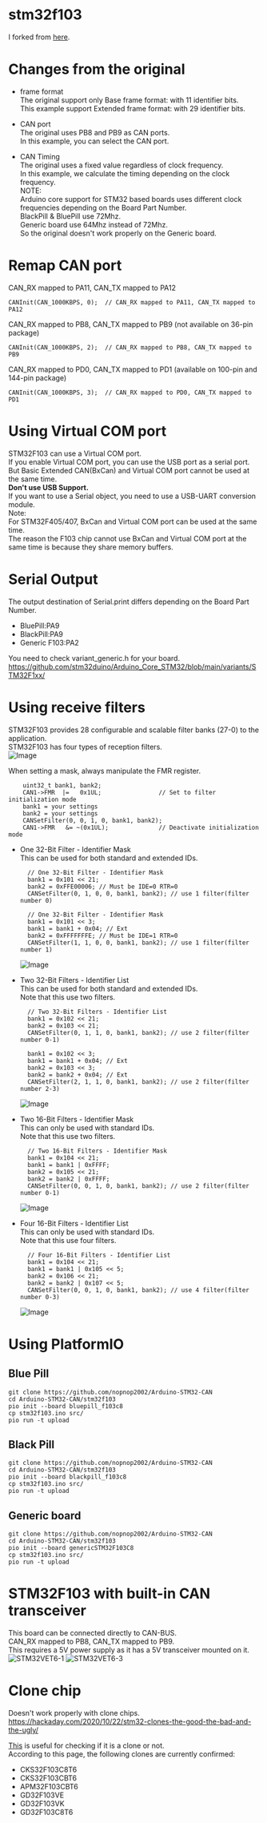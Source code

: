 # stm32f103
I forked from [here](https://github.com/seeers/CAN-Bus-Arduino_Core_STM32).

# Changes from the original

- frame format   
The original support only Base frame format: with 11 identifier bits.   
This example support Extended frame format: with 29 identifier bits.   

- CAN port   
The original uses PB8 and PB9 as CAN ports.   
In this example, you can select the CAN port.   

- CAN Timing   
The original uses a fixed value regardless of clock frequency.   
In this example, we calculate the timing depending on the clock frequency.   
NOTE:   
Arduino core support for STM32 based boards uses different clock frequencies depending on the Board Part Number.   
BlackPill & BluePill use 72Mhz.   
Generic board use 64Mhz instead of 72Mhz.   
So the original doesn't work properly on the Generic board.   

# Remap CAN port

CAN_RX mapped to PA11, CAN_TX mapped to PA12   
```
CANInit(CAN_1000KBPS, 0);  // CAN_RX mapped to PA11, CAN_TX mapped to PA12
```

CAN_RX mapped to PB8, CAN_TX mapped to PB9 (not available on 36-pin package)   
```
CANInit(CAN_1000KBPS, 2);  // CAN_RX mapped to PB8, CAN_TX mapped to PB9
```

CAN_RX mapped to PD0, CAN_TX mapped to PD1 (available on 100-pin and 144-pin package)   
```
CANInit(CAN_1000KBPS, 3);  // CAN_RX mapped to PD0, CAN_TX mapped to PD1
```

# Using Virtual COM port   
STM32F103 can use a Virtual COM port.   
If you enable Virtual COM port, you can use the USB port as a serial port.   
But Basic Extended CAN(BxCan) and Virtual COM port cannot be used at the same time.   
__Don't use USB Support.__   
If you want to use a Serial object, you need to use a USB-UART conversion module.   
Note:   
For STM32F405/407, BxCan and Virtual COM port can be used at the same time.   
The reason the F103 chip cannot use BxCan and Virtual COM port at the same time is because they share memory buffers.   

# Serial Output   
The output destination of Serial.print differs depending on the Board Part Number.   

- BluePill:PA9   
- BlackPill:PA9   
- Generic F103:PA2   

You need to check variant_generic.h for your board.    
https://github.com/stm32duino/Arduino_Core_STM32/blob/main/variants/STM32F1xx/

# Using receive filters   
STM32F103 provides 28 configurable and scalable filter banks (27-0) to the application.   
STM32F103 has four types of reception filters.   
![Image](https://github.com/user-attachments/assets/adc56930-8681-4e57-b102-c8a9ac1105f0)   

When setting a mask, always manipulate the FMR register.   
```
	uint32_t bank1, bank2;
	CAN1->FMR  |=   0x1UL;                // Set to filter initialization mode
	bank1 = your settings
	bank2 = your settings
	CANSetFilter(0, 0, 1, 0, bank1, bank2);
	CAN1->FMR   &= ~(0x1UL);              // Deactivate initialization mode
```

- One 32-Bit Filter - Identifier Mask   
	This can be used for both standard and extended IDs.   
	```
	  // One 32-Bit Filter - Identifier Mask
	  bank1 = 0x101 << 21;
	  bank2 = 0xFFE00006; // Must be IDE=0 RTR=0  
	  CANSetFilter(0, 1, 0, 0, bank1, bank2); // use 1 filter(filter number 0)

	  // One 32-Bit Filter - Identifier Mask
	  bank1 = 0x101 << 3;
	  bank1 = bank1 + 0x04; // Ext
	  bank2 = 0xFFFFFFFE; // Must be IDE=1 RTR=0
	  CANSetFilter(1, 1, 0, 0, bank1, bank2); // use 1 filter(filter number 1)
	```
	![Image](https://github.com/user-attachments/assets/c2b10523-5eb6-4ce3-85e3-026becf89c34)

- Two 32-Bit Filters - Identifier List   
	This can be used for both standard and extended IDs.   
	Note that this use two filters.   
	```
	  // Two 32-Bit Filters - Identifier List
	  bank1 = 0x102 << 21;
	  bank2 = 0x103 << 21;
	  CANSetFilter(0, 1, 1, 0, bank1, bank2); // use 2 filter(filter number 0-1)

	  bank1 = 0x102 << 3;
	  bank1 = bank1 + 0x04; // Ext
	  bank2 = 0x103 << 3;
	  bank2 = bank2 + 0x04; // Ext
	  CANSetFilter(2, 1, 1, 0, bank1, bank2); // use 2 filter(filter number 2-3)
	```
	![Image](https://github.com/user-attachments/assets/81ca9205-d0cb-4e5f-87c7-c7a69f850827)

- Two 16-Bit Filters - Identifier Mask   
	This can only be used with standard IDs.   
	Note that this use two filters.   
	```
	  // Two 16-Bit Filters - Identifier Mask
	  bank1 = 0x104 << 21;
	  bank1 = bank1 | 0xFFFF;
	  bank2 = 0x105 << 21;
	  bank2 = bank2 | 0xFFFF;
	  CANSetFilter(0, 0, 1, 0, bank1, bank2); // use 2 filter(filter number 0-1)
	```
	![Image](https://github.com/user-attachments/assets/b2dfa2bb-659f-480c-af69-895c844a93c3)

- Four 16-Bit Filters - Identifier List   
	This can only be used with standard IDs.   
	Note that this use four filters.   
	```
	  // Four 16-Bit Filters - Identifier List
	  bank1 = 0x104 << 21;
	  bank1 = bank1 | 0x105 << 5;
	  bank2 = 0x106 << 21;
	  bank2 = bank2 | 0x107 << 5;
	  CANSetFilter(0, 0, 1, 0, bank1, bank2); // use 4 filter(filter number 0-3)
	```
	![Image](https://github.com/user-attachments/assets/dc1022da-f9e0-4c32-8e08-c49d240e74bd)

# Using PlatformIO   

## Blue Pill
```
git clone https://github.com/nopnop2002/Arduino-STM32-CAN
cd Arduino-STM32-CAN/stm32f103
pio init --board bluepill_f103c8
cp stm32f103.ino src/
pio run -t upload
```

## Black Pill
```
git clone https://github.com/nopnop2002/Arduino-STM32-CAN
cd Arduino-STM32-CAN/stm32f103
pio init --board blackpill_f103c8
cp stm32f103.ino src/
pio run -t upload
```

## Generic board
```
git clone https://github.com/nopnop2002/Arduino-STM32-CAN
cd Arduino-STM32-CAN/stm32f103
pio init --board genericSTM32F103C8
cp stm32f103.ino src/
pio run -t upload
```

# STM32F103 with built-in CAN transceiver   
This board can be connected directly to CAN-BUS.   
CAN_RX mapped to PB8, CAN_TX mapped to PB9.   
This requires a 5V power supply as it has a 5V transceiver mounted on it.   
![STM32VET6-1](https://github.com/user-attachments/assets/8464af16-9563-45c1-aa5a-88cb2b194cc8)
![STM32VET6-3](https://github.com/user-attachments/assets/c66dde18-3f7c-43a2-81b5-f98aec9247ae)

# Clone chip
Doesn't work properly with clone chips.   
https://hackaday.com/2020/10/22/stm32-clones-the-good-the-bad-and-the-ugly/    

[This](https://mecrisp-stellaris-folkdoc.sourceforge.io/bluepill-diagnostics-v1.6.html) is useful for checking if it is a clone or not.   
According to this page, the following clones are currently confirmed:   
- CKS32F103C8T6   
- CKS32F103CBT6   
- APM32F103CBT6   
- GD32F103VE   
- GD32F103VK   
- GD32F103C8T6   

